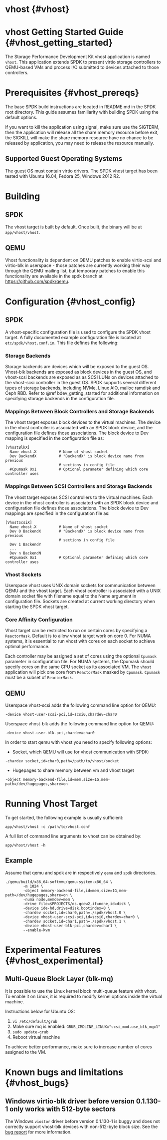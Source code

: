 # vhost {#vhost}

# vhost Getting Started Guide {#vhost_getting_started}

The Storage Performance Development Kit vhost application is named `vhost`.
This application extends SPDK to present virtio storage controllers to QEMU-based
VMs and process I/O submitted to devices attached to those controllers.

# Prerequisites {#vhost_prereqs}

The base SPDK build instructions are located in README.md in the SPDK root directory.
This guide assumes familiarity with building SPDK using the default options.

If you want to kill the application using signal, make sure use the SIGTERM, then the application
will release all the share memory resource before exit, the SIGKILL will make the share memory
resource have no chance to be released by application, you may need to release the resource manually.

## Supported Guest Operating Systems

The guest OS must contain virtio drivers. The SPDK vhost target has been tested
with Ubuntu 16.04, Fedora 25, Windows 2012 R2.

# Building

## SPDK

The vhost target is built by default.
Once built, the binary will be at `app/vhost/vhost`.

## QEMU

Vhost functionality is dependent on QEMU patches to enable virtio-scsi and
virtio-blk in userspace - those patches are currently working their way
through the QEMU mailing list, but temporary patches to enable this
functionality are available in the spdk branch at https://github.com/spdk/qemu.

# Configuration {#vhost_config}

## SPDK

A vhost-specific configuration file is used to configure the SPDK vhost
target.  A fully documented example configuration file is located at
`etc/spdk/vhost.conf.in`.  This file defines the following:

### Storage Backends

Storage backends are devices which will be exposed to the guest OS.
Vhost-blk backends are exposed as block devices in the guest OS, and vhost-scsi backends are
exposed as as SCSI LUNs on devices attached to the vhost-scsi controller in the guest OS.
SPDK supports several different types of storage backends, including NVMe,
Linux AIO, malloc ramdisk and Ceph RBD.  Refer to @ref bdev_getting_started for
additional information on specifying storage backends in the configuration file.

### Mappings Between Block Controllers and Storage Backends

The vhost target exposes block devices to the virtual machines.
The device in the vhost controller is associated with an SPDK block device, and the
configuration file defines those associations.  The block device to Dev mapping
is specified in the configuration file as:

~~~
[VhostBlkX]
  Name vhost.X          # Name of vhost socket
  Dev BackendX          # "BackendX" is block device name from previous
                        # sections in config file
  #Cpumask 0x1          # Optional parameter defining which core controller uses
~~~

### Mappings Between SCSI Controllers and Storage Backends

The vhost target exposes SCSI controllers to the virtual machines.
Each device in the vhost controller is associated with an SPDK block device and
configuration file defines those associations.  The block device to Dev mappings
are specified in the configuration file as:

~~~
[VhostScsiX]
  Name vhost.X          # Name of vhost socket
  Dev 0 BackendX        # "BackendX" is block device name from previous
                        # sections in config file
  Dev 1 BackendY
  ...
  Dev n BackendN
  #Cpumask 0x1          # Optional parameter defining which core controller uses
~~~

### Vhost Sockets

Userspace vhost uses UNIX domain sockets for communication between QEMU
and the vhost target.  Each vhost controller is associated with a UNIX domain
socket file with filename equal to the Name argument in configuration file.
Sockets are created at current working directory when starting the SPDK vhost
target.

### Core Affinity Configuration

Vhost target can be restricted to run on certain cores by specifying a `ReactorMask`.
Default is to allow vhost target work on core 0. For NUMA systems, it is essential
to run vhost with cores on each socket to achieve optimal performance.

Each controller may be assigned a set of cores using the optional
`Cpumask` parameter in configuration file.  For NUMA systems, the Cpumask should
specify cores on the same CPU socket as its associated VM. The `vhost` application will
pick one core from `ReactorMask` masked by `Cpumask`. `Cpumask` must be a subset of
`ReactorMask`.

## QEMU

Userspace vhost-scsi adds the following command line option for QEMU:
~~~
-device vhost-user-scsi-pci,id=scsi0,chardev=char0
~~~

Userspace vhost-blk adds the following command line option for QEMU:
~~~
-device vhost-user-blk-pci,chardev=char0
~~~

In order to start qemu with vhost you need to specify following options:

 - Socket, which QEMU will use for vhost communication with SPDK:
~~~
-chardev socket,id=char0,path=/path/to/vhost/socket
~~~

 - Hugepages to share memory between vm and vhost target
~~~
-object memory-backend-file,id=mem,size=1G,mem-path=/dev/hugepages,share=on
~~~

# Running Vhost Target

To get started, the following example is usually sufficient:
~~~
app/vhost/vhost -c /path/to/vhost.conf
~~~

A full list of command line arguments to vhost can be obtained by:
~~~
app/vhost/vhost -h
~~~


## Example

Assume that qemu and spdk are in respectively `qemu` and `spdk` directories.
~~~
./qemu/build/x86_64-softmmu/qemu-system-x86_64 \
        -m 1024 \
        -object memory-backend-file,id=mem,size=1G,mem-path=/dev/hugepages,share=on \
        -numa node,memdev=mem \
        -drive file=$PROJECTS/os.qcow2,if=none,id=disk \
        -device ide-hd,drive=disk,bootindex=0 \
        -chardev socket,id=char0,path=./spdk/vhost.0 \
        -device vhost-user-scsi-pci,id=scsi0,chardev=char0 \
        -chardev socket,id=char1,path=./spdk/vhost.1 \
        -device vhost-user-blk-pci,chardev=char1 \
        --enable-kvm
~~~

# Experimental Features {#vhost_experimental}

## Multi-Queue Block Layer (blk-mq)

It is possible to use the Linux kernel block multi-queue feature with vhost.
To enable it on Linux, it is required to modify kernel options inside the
virtual machine.

Instructions below for Ubuntu OS:
1. `vi /etc/default/grub`
2. Make sure mq is enabled:
`GRUB_CMDLINE_LINUX="scsi_mod.use_blk_mq=1"`
3. `sudo update-grub`
4. Reboot virtual machine

To achieve better performance, make sure to increase number of cores
assigned to the VM.

# Known bugs and limitations {#vhost_bugs}

## Windows virtio-blk driver before version 0.1.130-1 only works with 512-byte sectors

The Windows `viostor` driver before version 0.1.130-1 is buggy and does not
correctly support vhost-blk devices with non-512-byte block size.
See the [bug report](https://bugzilla.redhat.com/show_bug.cgi?id=1411092) for
more information.
